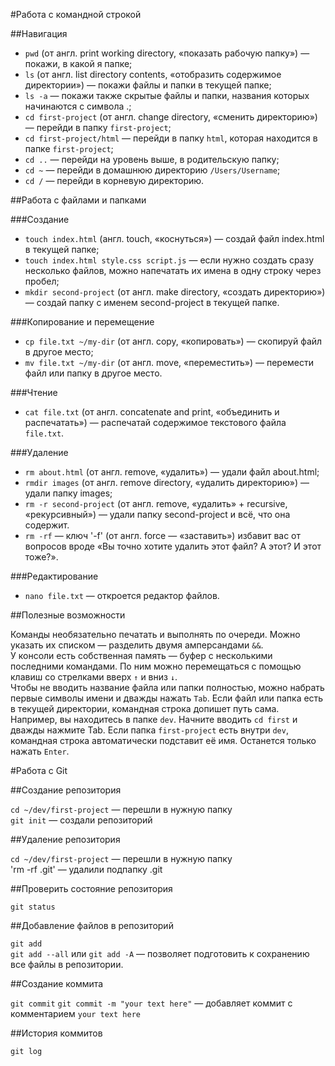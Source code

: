 #Работа с командной строкой  


##Навигация

- `pwd` (от англ. print working directory, «показать рабочую папку») — покажи, в какой я папке;  
- `ls` (от англ. list directory contents, «отобразить содержимое директории») — покажи файлы и папки в текущей папке;  
- `ls -a` — покажи также скрытые файлы и папки, названия которых начинаются с символа .;  
- `cd first-project` (от англ. change directory, «сменить директорию») — перейди в папку `first-project`;  
- `cd first-project/html` — перейди в папку `html`, которая находится в папке `first-project`;  
- `cd ..` — перейди на уровень выше, в родительскую папку; 
- `cd ~` — перейди в домашнюю директорию `/Users/Username`;  
- `cd /` — перейди в корневую директорию.  


##Работа с файлами и папками


###Создание


- `touch index.html` (англ. touch, «коснуться») — создай файл index.html в текущей папке;  
- `touch index.html style.css script.js` — если нужно создать сразу несколько файлов, можно напечатать их имена в одну строку через пробел;  
- `mkdir second-project` (от англ. make directory, «создать директорию») — создай папку с именем second-project в текущей папке.  


###Копирование и перемещение  


- `cp file.txt ~/my-dir` (от англ. copy, «копировать») — скопируй файл в другое место;  
- `mv file.txt ~/my-dir` (от англ. move, «переместить») — перемести файл или папку в другое место.  


###Чтение  


- `cat file.txt` (от англ. concatenate and print, «объединить и распечатать») — распечатай содержимое текстового файла `file.txt`.  


###Удаление  


- `rm about.html` (от англ. remove, «удалить») — удали файл about.html;  
- `rmdir images` (от англ. remove directory, «удалить директорию») — удали папку images;  
- `rm -r second-project` (от англ. remove, «удалить» + recursive, «рекурсивный») — удали папку second-project и всё, что она содержит.  
- `rm -rf` — ключ '-f' (от англ. force — «заставить») избавит вас от вопросов вроде «Вы точно хотите удалить этот файл? А этот? И этот тоже?».

###Редактирование

- `nano file.txt` — откроется редактор файлов.  


##Полезные возможности  


Команды необязательно печатать и выполнять по очереди. Можно указать их списком — разделить двумя амперсандами `&&`.  
У консоли есть собственная память — буфер с несколькими последними командами. По ним можно перемещаться с помощью клавиш со стрелками вверх `↑` и вниз `↓`.  
Чтобы не вводить название файла или папки полностью, можно набрать первые символы имени и дважды нажать `Tab`. Если файл или папка есть в текущей директории, командная строка допишет путь сама.  
Например, вы находитесь в папке `dev`. Начните вводить `cd first` и дважды нажмите Tab. Если папка `first-project` есть внутри `dev`, командная строка автоматически подставит её имя. Останется только нажать `Enter`.  


#Работа с  Git  


##Создание репозитория  


`cd ~/dev/first-project` — перешли в нужную папку  
`git init` — создали репозиторий  


##Удаление репозитория  


`cd ~/dev/first-project` — перешли в нужную папку  
'rm -rf .git' — удалили подпапку .git   

##Проверить состояние репозитория  


`git status`  


##Добавление файлов в репозиторий  


`git add`  
`git add --all` или `git add -A` — позволяет подготовить к сохранению все файлы в репозитории.  


##Создание коммита  


`git commit` 
`git commit -m "your text here"` — добавляет коммит с комментарием `your text here`  


##История коммитов

`git log`  